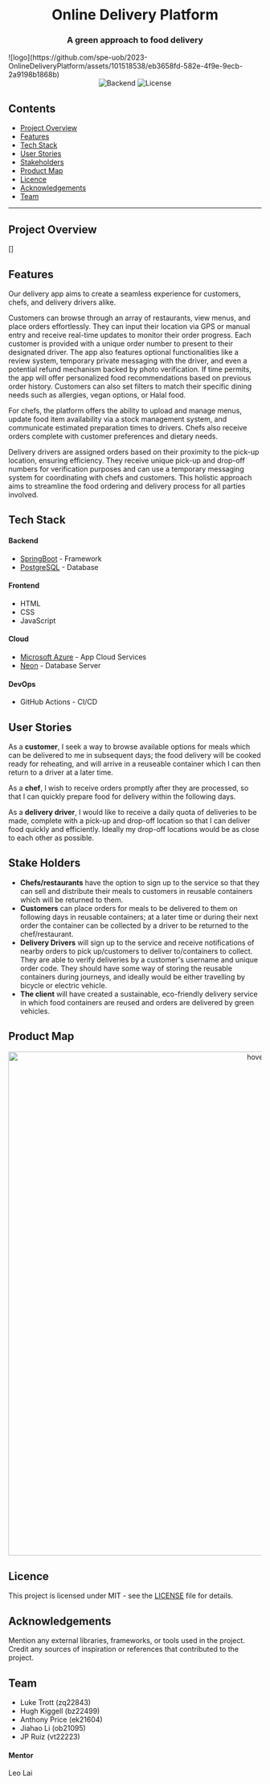 <div align="center">
  <h1 align="center">Online Delivery Platform</h1>
  <h3>A green approach to food delivery</h3>
</div>
![logo](https://github.com/spe-uob/2023-OnlineDeliveryPlatform/assets/101518538/eb3658fd-582e-4f9e-9ecb-2a9198b1868b)


<div align="center">
  <a><img alt="Backend" src="https://img.shields.io/badge/Backend-Java-%23ff0000"></a>
  <a><img alt="License" src="https://img.shields.io/badge/License-MIT-%23800080"></a>
</div>

## Contents
- [Project Overview](#project-overview)
- [Features](#features)
- [Tech Stack](#tech-stack)
- [User Stories](#user-stories)
- [Stakeholders](#stake-holders)
- [Product Map](#product-map)
- [Licence](#licence)
- [Acknowledgements](#acknowledgements)
- [Team](#team)
---
## Project Overview
[]

## Features
Our delivery app aims to create a seamless experience for customers, chefs, and delivery drivers alike. 

Customers can browse through an array of restaurants, view menus, and place orders effortlessly. They can input their location via GPS or manual entry and receive real-time updates to monitor their order progress. Each customer is provided with a unique order number to present to their designated driver. The app also features optional functionalities like a review system, temporary private messaging with the driver, and even a potential refund mechanism backed by photo verification. If time permits, the app will offer personalized food recommendations based on previous order history. Customers can also set filters to match their specific dining needs such as allergies, vegan options, or Halal food.

For chefs, the platform offers the ability to upload and manage menus, update food item availability via a stock management system, and communicate estimated preparation times to drivers. Chefs also receive orders complete with customer preferences and dietary needs.

Delivery drivers are assigned orders based on their proximity to the pick-up location, ensuring efficiency. They receive unique pick-up and drop-off numbers for verification purposes and can use a temporary messaging system for coordinating with chefs and customers. This holistic approach aims to streamline the food ordering and delivery process for all parties involved.

## Tech Stack
#### Backend
- [SpringBoot](https://spring.io/) - Framework
- [PostgreSQL](https://www.postgresql.org/) - Database
#### Frontend
- HTML
- CSS
- JavaScript
#### Cloud
- [Microsoft Azure](https://azure.microsoft.com/en-gb/) - App Cloud Services
- [Neon](https://neon.tech/) - Database Server
#### DevOps
- GitHub Actions - CI/CD

## User Stories

As a **customer**, I seek a way to browse available options for meals which can be delivered to me in subsequent days; the food delivery will be cooked ready for reheating, and will arrive in a reuseable container which I can then return to a driver at a later time.

As a **chef**, I wish to receive orders promptly after they are processed, so that I can quickly prepare food for delivery within the following days.

As a **delivery driver**, I would like to receive a daily quota of deliveries to be made, complete with a pick-up and drop-off location so that I can deliver food quickly and efficiently. Ideally my drop-off locations would be as close to each other as possible.

## Stake Holders

- **Chefs/restaurants** have the option to sign up to the service so that they can sell and distribute their meals to customers in reusable containers which will be returned to them. 
- **Customers** can place orders for meals to be delivered to them on following days in reusable containers; at a later time or during their next order the container can be collected by a driver to be returned to the chef/restaurant.
- **Delivery Drivers** will sign up to the service and receive notifications of nearby orders to pick up/customers to deliver to/containers to collect. They are able to verify deliveries by a customer's username and unique order code. They should have some way of storing the reusable containers during journeys, and ideally would be either travelling by bicycle or electric vehicle.
- **The client** will have created a sustainable, eco-friendly delivery service in which food containers are reused and orders are delivered by green vehicles.

## Product Map
<p align="center">
  <img src="product.map.png" width="1000" title="hover text">
</p>

## Licence

This project is licensed under MIT - see the [LICENSE](https://github.com/spe-uob/2023-OnlineDeliveryPlatform/blob/dev/LICENSE) file for details.

## Acknowledgements

Mention any external libraries, frameworks, or tools used in the project.   
Credit any sources of inspiration or references that contributed to the project.

## Team
- Luke Trott (zq22843)
- Hugh Kiggell (bz22499)
- Anthony Price (ek21604)
- Jiahao Li (ob21095)
- JP Ruiz (vt22223)
#### Mentor
Leo Lai

